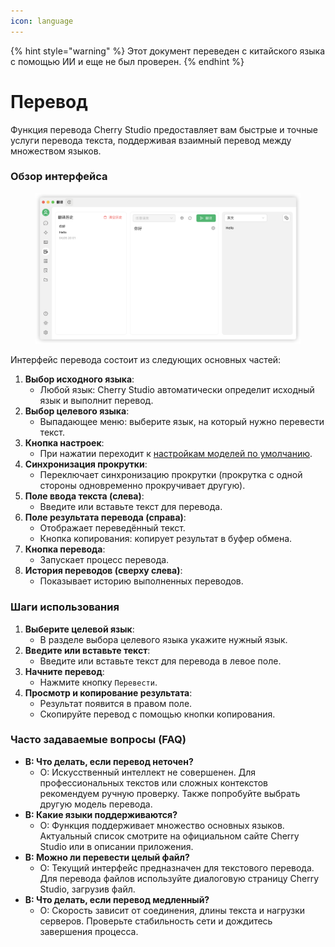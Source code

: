 ```yaml
---
icon: language
---
```


{% hint style="warning" %}
Этот документ переведен с китайского языка с помощью ИИ и еще не был проверен.
{% endhint %}

# Перевод

Функция перевода Cherry Studio предоставляет вам быстрые и точные услуги перевода текста, поддерживая взаимный перевод между множеством языков.

### Обзор интерфейса

<figure><img src="../../.gitbook/assets/翻译.png" alt=""><figcaption></figcaption></figure>

Интерфейс перевода состоит из следующих основных частей:

1.  **Выбор исходного языка**:
    *   Любой язык: Cherry Studio автоматически определит исходный язык и выполнит перевод.
2.  **Выбор целевого языка**:
    *   Выпадающее меню: выберите язык, на который нужно перевести текст.
3.  **Кнопка настроек**:
    *   При нажатии переходит к [настройкам моделей по умолчанию](settings/default-models.md).
4.  **Синхронизация прокрутки**:
    *   Переключает синхронизацию прокрутки (прокрутка с одной стороны одновременно прокручивает другую).
5.  **Поле ввода текста (слева)**:
    *   Введите или вставьте текст для перевода.
6.  **Поле результата перевода (справа)**:
    *   Отображает переведённый текст.
    *   Кнопка копирования: копирует результат в буфер обмена.
7.  **Кнопка перевода**:
    *   Запускает процесс перевода.
8.  **История переводов (сверху слева)**:
    *   Показывает историю выполненных переводов.

### Шаги использования

1.  **Выберите целевой язык**:
    *   В разделе выбора целевого языка укажите нужный язык.
2.  **Введите или вставьте текст**:
    *   Введите или вставьте текст для перевода в левое поле.
3.  **Начните перевод**:
    *   Нажмите кнопку `Перевести`.
4.  **Просмотр и копирование результата**:
    *   Результат появится в правом поле.
    *   Скопируйте перевод с помощью кнопки копирования.

### Часто задаваемые вопросы (FAQ)

*   **В: Что делать, если перевод неточен?**
    *   О: Искусственный интеллект не совершенен. Для профессиональных текстов или сложных контекстов рекомендуем ручную проверку. Также попробуйте выбрать другую модель перевода.
*   **В: Какие языки поддерживаются?**
    *   О: Функция поддерживает множество основных языков. Актуальный список смотрите на официальном сайте Cherry Studio или в описании приложения.
*   **В: Можно ли перевести целый файл?**
    *   О: Текущий интерфейс предназначен для текстового перевода. Для перевода файлов используйте диалоговую страницу Cherry Studio, загрузив файл.
*   **В: Что делать, если перевод медленный?**
    *   О: Скорость зависит от соединения, длины текста и нагрузки серверов. Проверьте стабильность сети и дождитесь завершения процесса.